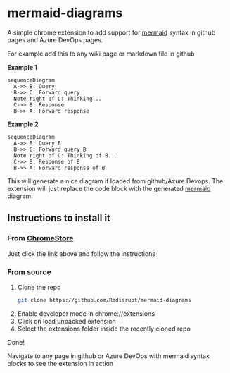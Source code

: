 # mermaid-diagrams
A simple chrome extension to add support for [mermaid](http://knsv.github.io/mermaid/index.html) syntax in github pages and Azure DevOps pages.

For example add this to any wiki page or markdown file in github


**Example 1**
<div>

```mermaid
sequenceDiagram
  A->> B: Query
  B->> C: Forward query
  Note right of C: Thinking...
  C->> B: Response
  B->> A: Forward response
```

</div>

**Example 2**

<div>

```mermaid
sequenceDiagram
  A->> B: Query B
  B->> C: Forward query B
  Note right of C: Thinking of B...
  C->> B: Response of B
  B->> A: Forward response of B
```

</div>

This will generate a nice diagram if loaded from github/Azure Devops. The extension will just replace the code block with the generated [mermaid](http://knsv.github.io/mermaid/index.html) diagram.

## Instructions to install it

### From [ChromeStore](https://chrome.google.com/webstore/detail/mermaid-diagrams/phfcghedmopjadpojhmmaffjmfiakfil)

Just click the link above and follow the instructions

### From source

1. Clone the repo
   ```bash
   git clone https://github.com/Redisrupt/mermaid-diagrams
   ```
1. Enable developer mode in chrome://extensions
1. Click on load unpacked extension
1. Select the extensions folder inside the recently cloned repo

Done!

Navigate to any page in github or Azure DevOps with mermaid syntax blocks to see the extension in action

